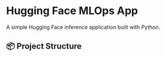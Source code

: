 # Hugging Face MLOps App

A simple Hugging Face inference application built with Python.

## 📦 Project Structure

